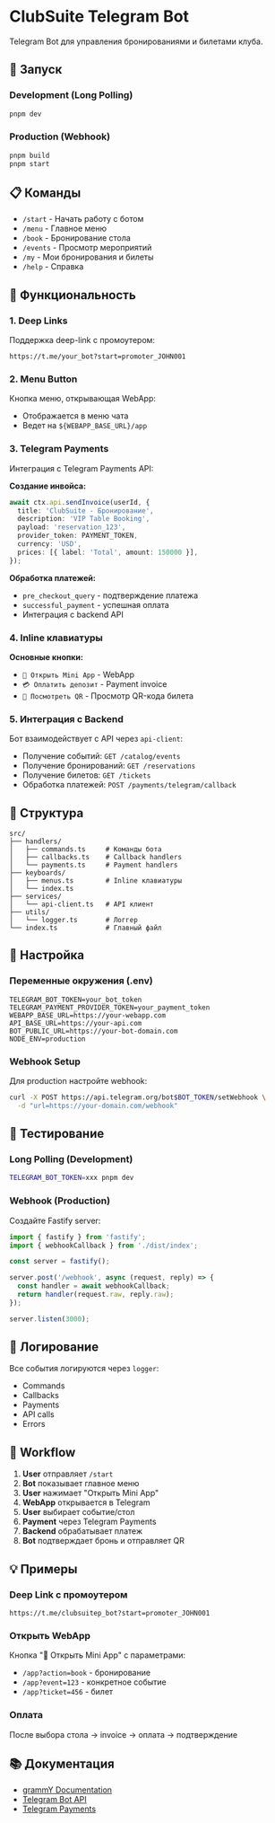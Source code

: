 # ClubSuite Telegram Bot

Telegram Bot для управления бронированиями и билетами клуба.

## 🚀 Запуск

### Development (Long Polling)
```bash
pnpm dev
```

### Production (Webhook)
```bash
pnpm build
pnpm start
```

## 📋 Команды

- `/start` - Начать работу с ботом
- `/menu` - Главное меню
- `/book` - Бронирование стола
- `/events` - Просмотр мероприятий
- `/my` - Мои бронирования и билеты
- `/help` - Справка

## 🎯 Функциональность

### 1. Deep Links
Поддержка deep-link с промоутером:
```
https://t.me/your_bot?start=promoter_JOHN001
```

### 2. Menu Button
Кнопка меню, открывающая WebApp:
- Отображается в меню чата
- Ведет на `${WEBAPP_BASE_URL}/app`

### 3. Telegram Payments
Интеграция с Telegram Payments API:

**Создание инвойса:**
```typescript
await ctx.api.sendInvoice(userId, {
  title: 'ClubSuite - Бронирование',
  description: 'VIP Table Booking',
  payload: 'reservation_123',
  provider_token: PAYMENT_TOKEN,
  currency: 'USD',
  prices: [{ label: 'Total', amount: 150000 }],
});
```

**Обработка платежей:**
- `pre_checkout_query` - подтверждение платежа
- `successful_payment` - успешная оплата
- Интеграция с backend API

### 4. Inline клавиатуры

**Основные кнопки:**
- `🎯 Открыть Mini App` - WebApp
- `💳 Оплатить депозит` - Payment invoice
- `📱 Посмотреть QR` - Просмотр QR-кода билета

### 5. Интеграция с Backend

Бот взаимодействует с API через `api-client`:
- Получение событий: `GET /catalog/events`
- Получение бронирований: `GET /reservations`
- Получение билетов: `GET /tickets`
- Обработка платежей: `POST /payments/telegram/callback`

## 📁 Структура

```
src/
├── handlers/
│   ├── commands.ts     # Команды бота
│   ├── callbacks.ts    # Callback handlers
│   └── payments.ts     # Payment handlers
├── keyboards/
│   ├── menus.ts        # Inline клавиатуры
│   └── index.ts
├── services/
│   └── api-client.ts   # API клиент
├── utils/
│   └── logger.ts       # Логгер
└── index.ts            # Главный файл
```

## 🔧 Настройка

### Переменные окружения (.env)

```env
TELEGRAM_BOT_TOKEN=your_bot_token
TELEGRAM_PAYMENT_PROVIDER_TOKEN=your_payment_token
WEBAPP_BASE_URL=https://your-webapp.com
API_BASE_URL=https://your-api.com
BOT_PUBLIC_URL=https://your-bot-domain.com
NODE_ENV=production
```

### Webhook Setup

Для production настройте webhook:

```bash
curl -X POST https://api.telegram.org/bot$BOT_TOKEN/setWebhook \
  -d "url=https://your-domain.com/webhook"
```

## 🧪 Тестирование

### Long Polling (Development)
```bash
TELEGRAM_BOT_TOKEN=xxx pnpm dev
```

### Webhook (Production)
Создайте Fastify server:

```typescript
import { fastify } from 'fastify';
import { webhookCallback } from './dist/index';

const server = fastify();

server.post('/webhook', async (request, reply) => {
  const handler = await webhookCallback;
  return handler(request.raw, reply.raw);
});

server.listen(3000);
```

## 📝 Логирование

Все события логируются через `logger`:
- Commands
- Callbacks
- Payments
- API calls
- Errors

## 🔄 Workflow

1. **User** отправляет `/start`
2. **Bot** показывает главное меню
3. **User** нажимает "Открыть Mini App"
4. **WebApp** открывается в Telegram
5. **User** выбирает событие/стол
6. **Payment** через Telegram Payments
7. **Backend** обрабатывает платеж
8. **Bot** подтверждает бронь и отправляет QR

## 💡 Примеры

### Deep Link с промоутером
```
https://t.me/clubsuitep_bot?start=promoter_JOHN001
```

### Открыть WebApp
Кнопка "🎯 Открыть Mini App" с параметрами:
- `/app?action=book` - бронирование
- `/app?event=123` - конкретное событие
- `/app?ticket=456` - билет

### Оплата
После выбора стола → invoice → оплата → подтверждение

## 📚 Документация

- [grammY Documentation](https://grammy.dev)
- [Telegram Bot API](https://core.telegram.org/bots/api)
- [Telegram Payments](https://core.telegram.org/bots/payments)
